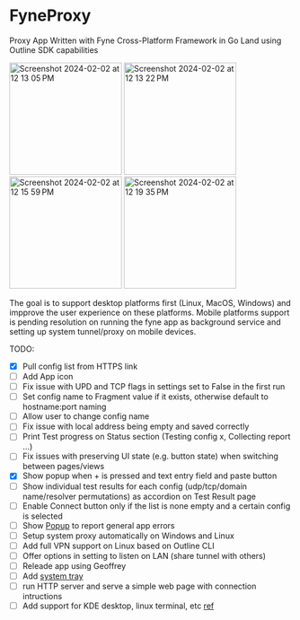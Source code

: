 # FyneProxy

Proxy App Written with Fyne Cross-Platform Framework in Go Land using Outline SDK capabilities

<img width="200" alt="Screenshot 2024-02-02 at 12 13 05 PM" src="https://github.com/amircybersec/FyneProxy/assets/117060873/80d58af8-064c-4f3a-a8f5-54f0e5ccaafc">

<img width="200" alt="Screenshot 2024-02-02 at 12 13 22 PM" src="https://github.com/amircybersec/FyneProxy/assets/117060873/483d4684-c38d-4720-9c58-c55a2f183518">

<img width="200" alt="Screenshot 2024-02-02 at 12 15 59 PM" src="https://github.com/amircybersec/FyneProxy/assets/117060873/821d3ac2-2c47-4f70-ad54-a125b1b6fc17">

<img width="200" alt="Screenshot 2024-02-02 at 12 19 35 PM" src="https://github.com/amircybersec/FyneProxy/assets/117060873/35150967-b63c-4d62-869d-302496928a4e">

The goal is to support desktop platforms first (Linux, MacOS, Windows) and impprove the user experience on these platforms. Mobile platforms support is pending resolution on running the fyne app as background service and setting up system tunnel/proxy on mobile devices.

TODO:

- [x] Pull config list from HTTPS link
- [ ] Add App icon
- [ ] Fix issue with UPD and TCP flags in settings set to False in the first run
- [ ] Set config name to Fragment value if it exists, otherwise default to hostname:port naming
- [ ] Allow user to change config name
- [ ] Fix issue with local address being empty and saved correctly
- [ ] Print Test progress on Status section (Testing config x, Collecting report ...)
- [ ] Fix issues with preserving UI state (e.g. button state) when switching between pages/views
- [x] Show popup when + is pressed and text entry field and paste button
- [ ] Show individual test results for each config (udp/tcp/domain name/resolver permutations) as accordion on Test Result page
- [ ] Enable Connect button only if the list is none empty and a certain config is selected
- [ ] Show [Popup](https://docs.fyne.io/api/v2.3/widget/popup.html) to report general app errors
- [ ] Setup system proxy automatically on Windows and Linux
- [ ] Add full VPN support on Linux based on Outline CLI
- [ ] Offer options in setting to listen on LAN (share tunnel with others)
- [ ] Releade app using Geoffrey
- [ ] Add [system tray](https://docs.fyne.io/explore/systray)
- [ ] run HTTP server and serve a simple web page with connection intructions
- [ ] Add support for KDE desktop, linux terminal, etc [ref](https://github.com/himanshub16/ProxyMan)
